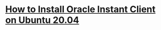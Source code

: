 # [How to Install Oracle Instant Client on Ubuntu 20.04](https://manjaro.site/how-to-install-oracle-instant-client-on-ubuntu-20-04/)
